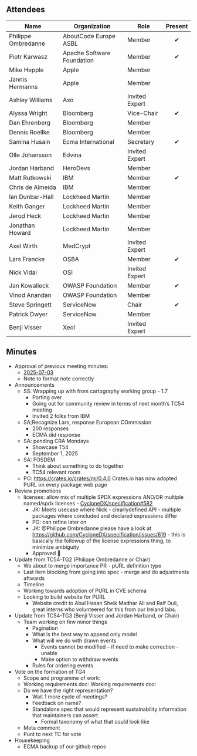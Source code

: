 ## Attendees

| Name                | Organization               | Role           | Present  |
|---------------------|----------------------------|----------------|:--------:|
| Philippe Ombredanne | AboutCode Europe ASBL      | Member         | &#x2714; |
| Piotr Karwasz       | Apache Software Foundation | Member         | &#x2714; |
| Mike Hepple         | Apple                      | Member         |          |
| Jannis Hermanns     | Apple                      | Member         |          |
| Ashley Williams     | Axo                        | Invited Expert |          |
| Alyssa Wright       | Bloomberg                  | Vice-Chair     | &#x2714; |
| Dan Ehrenberg       | Bloomberg                  | Member         |          |
| Dennis Roellke      | Bloomberg                  | Member         |          |
| Samina Husain       | Ecma International         | Secretary      | &#x2714; |
| Olle Johansson      | Edvina                     | Invited Expert |          |
| Jordan Harband      | HeroDevs                   | Member         |          |
| Matt Rutkowski      | IBM                        | Member         | &#x2714; |
| Chris de Almeida    | IBM                        | Member         |          |
| Ian Dunbar-Hall     | Lockheed Martin            | Member         |          |
| Keith Ganger        | Lockheed Martin            | Member         |          |
| Jerod Heck          | Lockheed Martin            | Member         |          |
| Jonathan Howard     | Lockheed Martin            | Member         |          |
| Axel Wirth          | MedCrypt                   | Invited Expert |          |
| Lars Francke        | OSBA                       | Member         | &#x2714; |
| Nick Vidal          | OSI                        | Invited Expert |          |
| Jan Kowalleck       | OWASP Foundation           | Member         | &#x2714; |
| Vinod Anandan       | OWASP Foundation           | Member         |          |
| Steve Springett     | ServiceNow                 | Chair          | &#x2714; |
| Patrick Dwyer       | ServiceNow                 | Member         |          |
| Benji Visser        | Xeol                       | Invited Expert |          |

## Minutes

* Approval of previous meeting minutes:
    * [2025-07-03](https://github.com/Ecma-TC54/meetings/blob/main/2025/2025-07-03-minutes.md)
    * Note to format note correctly
* Announcements
    * SS: Wrapping up with from cartography working group - 1.7
        * Porting over
        * Going out for community review in terms of next month’s TC54 meeting
        * Invited 2 folks from IBM
    * SA;Recognize Lars, response European COmmission
        * 200 responses
        * ECMA did response
    * SA: pending CRA Mondays
        * Showcase T54
        * September 1, 2025
    * SA: FOSDEM
        * Think about something to do together
        * TC54 relevant room
    * PO:  https://crates.io/crates/mj/0.4.0  Crates.io has now adopted PURL on every package web page
* Review promotions
    * licenses: allow mix of multiple SPDX expressions AND/OR multiple named/spdx licenses - [CycloneDX/specification#582](https://github.com/CycloneDX/specification/pull/582)
       * JK: Meets usecase where Nick - clearlydefined API - multiple packages where concluded and declared expressions differ
       * PO: can refine later on
       * JK: @Philippe Ombredanne please have a look at https://github.com/CycloneDX/specification/issues/619 - this is basically the followup of the license expressions thing, to minimize ambiguity
       * Approved 🚀
* Update from TC54-TG2 (Philippe Ombredanne or Chair)
    * We about to merge importance PR - pURL definition type
    * Last item blocking from going into spec - merge and do adjustments aftwards
    * Timeline
    * Working towards adoption of PURL in CVE schema
    * Looking to build website for PURL
        * Website credit to Abul Hasan Sheik Madhar Ali and Ralf Duli, great interns who volunteered for this from our Ireland labs.
* Update from TC54-TG3 (Benji Visser and Jordan Harband, or Chair)
    * Team working on few minor things
        * Pagination
        * What is the best way to append only model
        * What will we do with drawn events
            * Events cannot be modified – if need to make correction - unable
            * Make option to withdraw events
        * Rules for ordering events
* Vote on the formation of TG4
    * Scope and programme of work:
    * Working requirements doc: Working requirements doc:
    * Do we have the right representation?
        * Wait 1 more cycle of meetings?
        * Feedback on name?
        * Standalone spec that would represent sustainability information that maintainers can assert
            * Formal taxonomy of what that could look like
    * Meta comment
    * Punt to next TC for vote
* Housekeeping
    * ECMA backup of our github repos 
